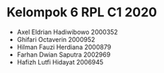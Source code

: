 # Kelompok 6 RPL C1 2020

- Axel Eldrian Hadiwibowo           2000352
- Ghifari Octaverin                 2000952
- Hilman Fauzi Herdiana             2000879
- Farhan Dwian Saputra              2002969
- Hafizh Lutfi Hidayat              2006945
